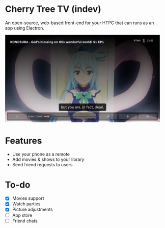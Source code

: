 # Cherry Tree TV (indev)

An open-source, web-based front-end for your HTPC that can runs as an app using Electron.

![Running instance of Cherry Tree](static/assets/img/readme-1.png)

# Features

- Use your phone as a remote
- Add movies & shows to your library
- Send friend requests to users

# To-do

- [x] Movies support
- [x] Watch parties
- [x] Picture adjustments
- [ ] App store
- [ ] Friend chats
